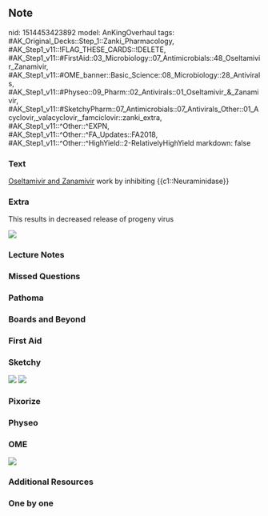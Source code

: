 ## Note
nid: 1514453423892
model: AnKingOverhaul
tags: #AK_Original_Decks::Step_1::Zanki_Pharmacology, #AK_Step1_v11::!FLAG_THESE_CARDS::!DELETE, #AK_Step1_v11::#FirstAid::03_Microbiology::07_Antimicrobials::48_Oseltamivir_Zanamivir, #AK_Step1_v11::#OME_banner::Basic_Science::08_Microbiology::28_Antivirals, #AK_Step1_v11::#Physeo::09_Pharm::02_Antivirals::01_Oseltamivir_&_Zanamivir, #AK_Step1_v11::#SketchyPharm::07_Antimicrobials::07_Antivirals_Other::01_Acyclovir,_valacyclovir,_famciclovir::zanki_extra, #AK_Step1_v11::^Other::^EXPN, #AK_Step1_v11::^Other::^FA_Updates::FA2018, #AK_Step1_v11::^Other::^HighYield::2-RelativelyHighYield
markdown: false

### Text
<u>Oseltamivir and Zanamivir</u> work by inhibiting
{{c1::Neuraminidase}}

### Extra
This results in decreased release of progeny virus
<div><img src="paste-659900250193921.jpg"></div>

### Lecture Notes


### Missed Questions


### Pathoma


### Boards and Beyond


### First Aid


### Sketchy
<img src="paste-383768212799491.jpg"> <img src=
"Screen%20Shot%202020-01-28%20at%206.31.37%20PM.png">

### Pixorize


### Physeo


### OME
<div class="ome-widget">
  <a href=
  "https://onlinemeded.org/spa/microbiology/antivirals/acquire?ref=anki">
  <img src="_OME_AnkiFlashcards_Lesson_4.png"></a>
</div>

### Additional Resources


### One by one

